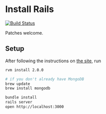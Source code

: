 # Install Rails
[![Build Status](https://travis-ci.org/onemonth/install_rails.png?branch=master)](https://travis-ci.org/onemonth/install_rails)

Patches welcome.

## Setup

After following the instructions on [the site](http://installrails.com), run

```bash
rvm install 2.0.0

# if you don't already have MongoDB
brew update
brew install mongodb

bundle install
rails server
open http://localhost:3000
```
